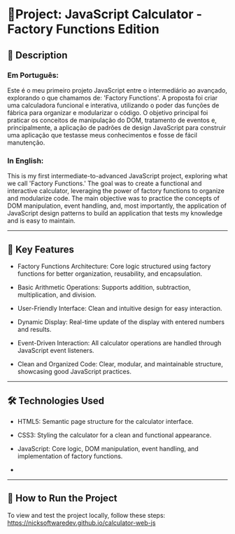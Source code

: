 # 📱Project: JavaScript Calculator - Factory Functions Edition

## 📄 Description

### Em Português:

Este é o meu primeiro projeto JavaScript entre o intermediário ao avançado, explorando o que chamamos de: 'Factory Functions'. A proposta foi criar uma calculadora funcional e interativa, utilizando o poder das funções de fábrica para organizar e modularizar o código. O objetivo principal foi praticar os conceitos de manipulação do DOM, tratamento de eventos e, principalmente, a aplicação de padrões de design JavaScript para construir uma aplicação que testasse meus conhecimentos e fosse de fácil manutenção.

### In English:

This is my first intermediate-to-advanced JavaScript project, exploring what we call 'Factory Functions.' The goal was to create a functional and interactive calculator, leveraging the power of factory functions to organize and modularize code. The main objective was to practice the concepts of DOM manipulation, event handling, and, most importantly, the application of JavaScript design patterns to build an application that tests my knowledge and is easy to maintain.

---

## 🌟 Key Features

- Factory Functions Architecture: Core logic structured using factory functions for better organization, reusability, and encapsulation.
  
- Basic Arithmetic Operations: Supports addition, subtraction, multiplication, and division.

- User-Friendly Interface: Clean and intuitive design for easy interaction.

- Dynamic Display: Real-time update of the display with entered numbers and results.

- Event-Driven Interaction: All calculator operations are handled through JavaScript event listeners.

- Clean and Organized Code: Clear, modular, and maintainable structure, showcasing good JavaScript practices.

---

## 🛠️ Technologies Used

- HTML5: Semantic page structure for the calculator interface.

- CSS3: Styling the calculator for a clean and functional appearance.

- JavaScript: Core logic, DOM manipulation, event handling, and implementation of factory functions.
- 
---

## 🚀 How to Run the Project

To view and test the project locally, follow these steps: https://nicksoftwaredev.github.io/calculator-web-js
